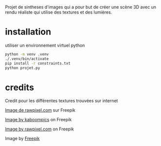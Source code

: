 Projet de sintheses d'images qui a pour but de créer une scène 3D avec un rendu réaliste qui utilise des textures et des lumières.
# installation
utiliser un environnement virtuel python
```bash
python -m venv .venv
./.venv/bin/activate
pip install -r constraints.txt
python projet.py
```
# credits
Credit pour les différentes textures trouvées sur internet

<a href="https://fr.freepik.com/vecteurs-libre/fond-design-texture-bois-chene_16339745.htm#query=wood%20texture&position=3&from_view=keyword&track=ais&uuid=148b4a16-e491-483e-b3db-329e87d4dd96">Image de rawpixel.com</a> sur Freepik

<a href="https://www.freepik.com/free-photo/close-up-green-bush_933064.htm#query=leaf%20texture&position=3&from_view=keyword&track=ais&uuid=845c733e-7c37-4f60-8ad7-a94cc511f687">Image by kaboompics</a> on Freepik

<a href="https://www.freepik.com/free-photo/misty-starry-night-sky-background_18416440.htm#query=night%20sky%20texture&position=0&from_view=keyword&track=ais&uuid=fe90f129-17a6-4167-8804-afbab48dbc88">Image by rawpixel.com</a> on Freepik

Image by <a href="https://www.freepik.com/free-photo/flat-lay-metal-surface_11684377.htm#query=metal%20texture&position=13&from_view=keyword&track=ais&uuid=1eacb12d-baca-43bc-bf9d-3e7167569c55">Freepik</a>